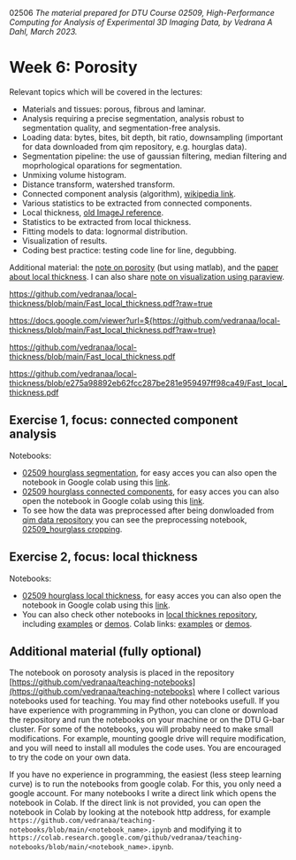 02506
*The material prepared for DTU Course 02509, High-Performance Computing for Analysis of Experimental 3D Imaging Data, by Vedrana A Dahl, March 2023.*

# Week 6: Porosity

Relevant topics which will be covered in the lectures:
- Materials and tissues: porous, fibrous and laminar.
- Analysis requiring a precise segmentation, analysis robust to segmentation quality, and segmentation-free analysis.
- Loading data: bytes, bites, bit depth, bit ratio, downsampling (important for data downloaded from qim repository, e.g. hourglas data).
- Segmentation pipeline: the use of gaussian filtering, median filtering and moprhological oparations for segmentation.
- Unmixing volume histogram.
- Distance transform, watershed transform.
- Connected component analysis (algorithm), [wikipedia link](https://en.wikipedia.org/wiki/Connected-component_labeling).
- Various statistics to be extracted from connected components.
- Local thickness, [old ImageJ reference](https://www.cambridge.org/core/services/aop-cambridge-core/content/view/3E846EB8BD1F5B0E2C3295D891A99E11/S1431927607074430a.pdf/computing_local_thickness_of_3d_structures_with_imagej.pdf).
- Statistics to be extracted from local thickness.
- Fitting models to data: lognormal distribution.
- Visualization of results.
- Coding best practice: testing code line for line, degubbing.

Additional material: the [note on porosity](http://people.compute.dtu.dk/vand/notes/porosity_course_note.pdf) (but using matlab), and the [paper about local thickness](https://docs.google.com/viewer?url=${https://github.com/vedranaa/local-thickness/blob/main/data/test_2D_A.png?raw=true}). I can also share [note on visualization using paraview](http://people.compute.dtu.dk/vand/notes/ParaView_notes.pdf).


https://github.com/vedranaa/local-thickness/blob/main/Fast_local_thickness.pdf?raw=true


https://docs.google.com/viewer?url=${https://github.com/vedranaa/local-thickness/blob/main/Fast_local_thickness.pdf?raw=true}

https://github.com/vedranaa/local-thickness/blob/main/Fast_local_thickness.pdf

https://github.com/vedranaa/local-thickness/blob/e275a98892eb62fcc287be281e959497ff98ca49/Fast_local_thickness.pdf

## Exercise 1, focus: connected component analysis 
Notebooks:
- [02509 hourglass segmentation](https://github.com/vedranaa/teaching-notebooks/blob/main/02509_hourglass_segmentation.ipynb), for easy acces you can also open the notebook in Google colab using this [link](https://colab.research.google.com/github/vedranaa/teaching-notebooks/blob/main/02509_hourglass_segmentation.ipynb).
- [02509 hourglass connected components](https://github.com/vedranaa/teaching-notebooks/blob/main/02509_hourglass_connected_components.ipynb), for easy acces you can also open the notebook in Google colab using this [link](https://colab.research.google.com/github/vedranaa/teaching-notebooks/blob/main/02509_hourglass_connected_components.ipynb).
- To see how the data was preprocessed after being donwloaded from [qim data repository](https://qim.compute.dtu.dk/data-repository/index.html) you can see the preprocessing notebook, [02509_hourglass cropping](https://github.com/vedranaa/teaching-notebooks/blob/main/02509_hourglass_cropping.ipynb).

## Exercise 2, focus: local thickness
Notebooks:
- [02509 hourglass local thickness](https://github.com/vedranaa/teaching-notebooks/blob/main/02509_hourglass_local_thickness.ipynb), for easy acces you can also open the notebook in Google colab using this [link](https://colab.research.google.com/github/vedranaa/teaching-notebooks/blob/main/02509_hourglass_local_thickness.ipynb).
- You can also check other notebooks in [local thicknes repository](https://github.com/vedranaa/local-thickness), including [examples](https://github.com/vedranaa/local-thickness/blob/main/Examples.ipynb) or [demos](https://github.com/vedranaa/local-thickness/blob/main/Demos.ipynb). Colab links: [examples](https://colab.research.google.com/github/vedranaa/local-thickness/blob/main/Examples.ipynb) or [demos](https://colab.research.google.com/github/vedranaa/local-thickness/blob/main/Demos.ipynb).


## Additional material (fully optional)

The notebook on porosoty analysis is placed in the repository [https://github.com/vedranaa/teaching-notebooks](https://github.com/vedranaa/teaching-notebooks) where I collect various notebooks used for teaching. You may find other notebooks usefull. If you have experience with programming in Python, you can clone or download the repository and run the notebooks on your machine or on the DTU G-bar cluster. For some of the notebooks, you will probaby need to make small modifications. For example, mounting google drive will require modification, and you will need to install all modules the code uses. You are encouraged to try the code on your own data.

If you have no experience in programming, the easiest (less steep learning curve) is to run the notebooks from google colab.  For this, you only need a google account. For many notebooks I write a direct link which opens the notebook in Colab. If the direct link is not provided, you can open the notebook in Colab by looking at the notebook http address, for example `https://github.com/vedranaa/teaching-notebooks/blob/main/<notebook_name>.ipynb` and modifying it to 
`https://colab.research.google.com/github/vedranaa/teaching-notebooks/blob/main/<notebook_name>.ipynb`.


